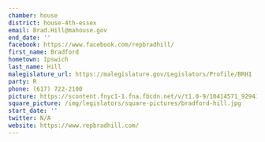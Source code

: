 ```yaml
---
chamber: house
district: house-4th-essex
email: Brad.Hill@mahouse.gov
end_date: ''
facebook: https://www.facebook.com/repbradhill/
first_name: Bradford
hometown: Ipswich
last_name: Hill
malegislature_url: https://malegislature.gov/Legislators/Profile/BRH1
party: R
phone: (617) 722-2100
picture: https://scontent.fnyc1-1.fna.fbcdn.net/v/t1.0-9/10414571_929412410406732_2785546740334669530_n.jpg?_nc_cat=108&_nc_ht=scontent.fnyc1-1.fna&oh=a1326d15226c0abf6ff19597d060d2f2&oe=5C98F7D8
square_picture: /img/legislators/square-pictures/bradford-hill.jpg
start_date: ''
twitter: N/A
website: https://www.repbradhill.com/
---
```

